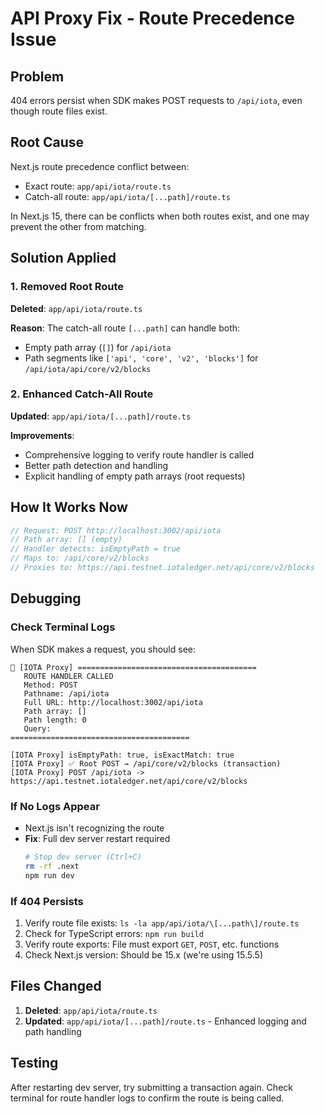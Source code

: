 # API Proxy Fix - Route Precedence Issue

## Problem
404 errors persist when SDK makes POST requests to `/api/iota`, even though route files exist.

## Root Cause
Next.js route precedence conflict between:
- Exact route: `app/api/iota/route.ts` 
- Catch-all route: `app/api/iota/[...path]/route.ts`

In Next.js 15, there can be conflicts when both routes exist, and one may prevent the other from matching.

## Solution Applied

### 1. Removed Root Route
**Deleted**: `app/api/iota/route.ts`

**Reason**: The catch-all route `[...path]` can handle both:
- Empty path array (`[]`) for `/api/iota`
- Path segments like `['api', 'core', 'v2', 'blocks']` for `/api/iota/api/core/v2/blocks`

### 2. Enhanced Catch-All Route
**Updated**: `app/api/iota/[...path]/route.ts`

**Improvements**:
- Comprehensive logging to verify route handler is called
- Better path detection and handling
- Explicit handling of empty path arrays (root requests)

## How It Works Now

```typescript
// Request: POST http://localhost:3002/api/iota
// Path array: [] (empty)
// Handler detects: isEmptyPath = true
// Maps to: /api/core/v2/blocks
// Proxies to: https://api.testnet.iotaledger.net/api/core/v2/blocks
```

## Debugging

### Check Terminal Logs
When SDK makes a request, you should see:

```
🔵 [IOTA Proxy] ========================================
   ROUTE HANDLER CALLED
   Method: POST
   Pathname: /api/iota
   Full URL: http://localhost:3002/api/iota
   Path array: []
   Path length: 0
   Query: 
========================================

[IOTA Proxy] isEmptyPath: true, isExactMatch: true
[IOTA Proxy] ✅ Root POST → /api/core/v2/blocks (transaction)
[IOTA Proxy] POST /api/iota -> https://api.testnet.iotaledger.net/api/core/v2/blocks
```

### If No Logs Appear
- Next.js isn't recognizing the route
- **Fix**: Full dev server restart required
  ```bash
  # Stop dev server (Ctrl+C)
  rm -rf .next
  npm run dev
  ```

### If 404 Persists
1. Verify route file exists: `ls -la app/api/iota/\[...path\]/route.ts`
2. Check for TypeScript errors: `npm run build`
3. Verify route exports: File must export `GET`, `POST`, etc. functions
4. Check Next.js version: Should be 15.x (we're using 15.5.5)

## Files Changed

1. **Deleted**: `app/api/iota/route.ts`
2. **Updated**: `app/api/iota/[...path]/route.ts` - Enhanced logging and path handling

## Testing

After restarting dev server, try submitting a transaction again. Check terminal for route handler logs to confirm the route is being called.

